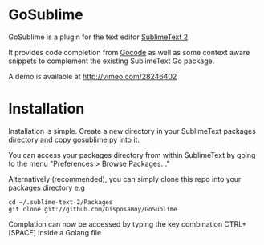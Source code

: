 # GoSublime

GoSublime is a plugin for the text editor [SublimeText 2](http://www.sublimetext.com/2).

It provides code completion from [Gocode](https://github.com/nsf/gocode) as well as some context aware snippets to complement the existing SublimeText Go package.

A demo is available at http://vimeo.com/28246402

# Installation

Installation is simple. Create a new directory in your SublimeText packages directory and copy gosublime.py into it.

You can access your packages directory from within SublimeText by going to the menu "Preferences > Browse Packages..."

Alternatively (recommended), you can simply clone this repo into your packages directory e.g

    cd ~/.sublime-text-2/Packages
    git clone git://github.com/DisposaBoy/GoSublime

Complation can now be accessed by typing the key combination CTRL+[SPACE] inside a Golang file
